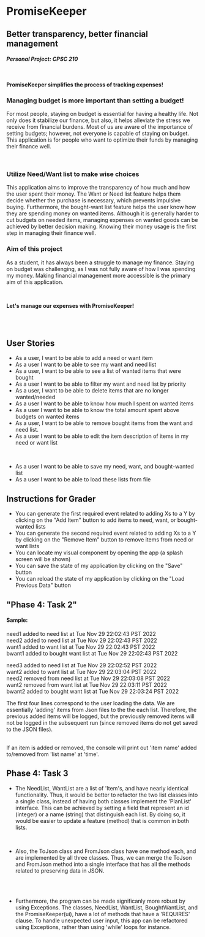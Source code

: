 # PromiseKeeper

## Better transparency, better financial management 
#### *Personal Project: CPSC 210*
<br>

**PromiseKeeper simplifies the process of 
tracking expenses!**

### Managing budget is more important than setting a budget!


<p>For most people, staying on budget is essential for 
having a healthy life.
Not only does it stabilize our finance,
but also, it helps alleviate the stress we receive from
financial burdens. Most of us are aware of the importance 
of setting budgets; 
however, not everyone is capable of staying on budget. 
This application is for people
who want to optimize their funds by managing their finance well. </p>


<br>

### Utilize Need/Want list to make wise choices

<p> This application aims to improve the transparency 
of how much and how the user spent their money. 
The Want or Need list feature helps them decide 
whether the purchase is necessary, 
which prevents impulsive buying. 
Furthermore, the bought-want list feature helps the user know 
how they are spending money on wanted items. 
Although it is generally harder to cut budgets on needed items,
managing expenses on wanted goods can be achieved by better
decision making. Knowing their money usage is the 
first step in managing their finance well.</p>

### Aim of this project 
<p>As a student, it has always been a struggle to manage my finance. 
Staying on budget was challenging, as I was not fully aware of 
how I was spending my money. Making financial management 
more accessible is the primary aim of this application.</p>


<br>

**Let's manage our expenses with PromiseKeeper!**

<br>
<br>

## User Stories 
- As a user, I want to be able to add a need or want item
- As a user I want to be able to see my want and need list
- As a user, I want to be able to see a list of wanted
    items that were bought
- As a user I want to be able to filter my want and need list
  by priority
- As a user, I want to be able to delete items that are
    no longer wanted/needed
- As a user I want to be able to know how much
  I spent on wanted items
- As a user I want to be able to know the total amount spent
  above budgets on wanted items
- As a user, I want to be able to remove bought items from the 
want and need list.
- As a user I want to be able to edit the item description 
of items in my need or want list

<br>

- As a user I want to be able to save 
my need, want, and bought-wanted list
- As a user I want to be able to load these
lists from file

## Instructions for Grader
- You can generate the first required event related to adding 
Xs to a Y by clicking on the "Add Item" button to add items 
to need, want, or bought-wanted lists
- You can generate the second required event related to adding 
Xs to a Y by clicking on the "Remove Item" button to remove items 
from need or want lists
- You can locate my visual component by opening the app
(a splash screen will be shown)
- You can save the state of my application by
clicking on the "Save" button
- You can reload the state of my application by
  clicking on the "Load Previous Data" button


## "Phase 4: Task 2"
#### Sample:
need1 added to need list at Tue Nov 29 22:02:43 PST 2022
<br>
need2 added to need list at Tue Nov 29 22:02:43 PST 2022
<br>
want1 added to want list at Tue Nov 29 22:02:43 PST 2022
<br>
bwant1 added to bought want list at Tue Nov 29 22:02:43 PST 2022
<br>

need3 added to need list at Tue Nov 29 22:02:52 PST 2022
<br>
want2 added to want list at Tue Nov 29 22:03:04 PST 2022
<br>
need2 removed from need list at Tue Nov 29 22:03:08 PST 2022
<br>
want2 removed from want list at Tue Nov 29 22:03:11 PST 2022
<br>
bwant2 added to bought want list at Tue Nov 29 22:03:24 PST 2022

The first four lines correspond to the user loading the data. 
We are essentially 'adding' items from Json files to the 
the each list. 
Therefore, the previous added items 
will be logged, but the previously removed items will not 
be logged in the subsequent run
(since removed items do not get saved to the JSON files).

<br>
If an item is added or removed, the console will print out 
'item name' added to/removed from 'list name' at 'time'. 



## Phase 4: Task 3 

- The
NeedList, WantList are a list of 'Item's, and have nearly identical
functionality. Thus, it would be better to refactor the two list 
classes into a single class, instead of having both classes implement 
the 'PlanList' interface. This can be achieved by setting a field that 
represent an id (integer) or a name (string) that distinguish
each list. 
By doing so, it would be easier to update a feature (method) that is 
common in both lists.

<br>

- Also, the ToJson class and FromJson class have one method each,
and are implemented by all three classes. Thus, we can merge 
the ToJson and FromJson method into a single interface that 
has all the methods related to preserving data in JSON. 


<br>

<br> 

- Furthermore, the program can be made significanly more robust 
by using Exceptions. The classes, NeedList, WantList,
BoughtWantList, and the PromiseKeeper(ui), have a lot of methods that
have a 'REQUIRES' clause. To handle unexpected user input,
this app can be refactored using Exceptions, rather than using 
'while' loops for instance. 












